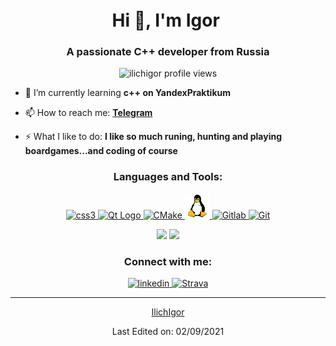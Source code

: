 <h1 align="center">Hi 👋, I'm Igor <img height="40"</h1>
<h3 align="center">A passionate C++ developer from Russia</h3>

<p align="center">
  <img src="https://komarev.com/ghpvc/?username=ilichigor" alt="ilichigor profile views"/>
</p>

- 🌱 I’m currently learning **c++ on YandexPraktikum**

- 📫 How to reach me: **[Telegram](https://t.me/ili2u2u)**

- ⚡ What I like to do: **I like so much runing, hunting and playing boardgames...and coding of course**
  
</div>

<h3 align="center">Languages and Tools:</h3>

<p align="center"> 
  <a href="https://en.cppreference.com/w/" target="_blank"> 
    <img  alt="css3" src="https://cdn.worldvectorlogo.com/logos/c.svg" width="40" height="40"/> 
  </a>
  <a href="https://www.qt.io" target="_blank"> 
    <img alt="Qt Logo" src="https://www.qt.io/hubfs/qt-design-system/assets/logos/qt-logo.svg" width="40" height="40"> 
  </a>
  <a href="https://cmake.org"_blank"> 
    <img alt="CMake" src="https://upload.wikimedia.org/wikipedia/commons/thumb/8/8f/Breezeicons-apps-48-cmake.svg/800px-Breezeicons-apps-48-cmake.svg.png" width="40" height="40"/> 
  </a>
  <a href="https://www.linux.org"_blank"> 
    <img alt="Linux" src="https://raw.githubusercontent.com/github/explore/80688e429a7d4ef2fca1e82350fe8e3517d3494d/topics/linux/linux.png" width="40" height="40"/> 
  </a>
  <a href="https://gitlab.com"_blank"> 
    <img alt="Gitlab" src="https://www.vectorlogo.zone/logos/gitlab/gitlab-icon.svg" width="40" height="40"/> 
  </a>
  <a href="https://github.com"_blank"> 
    <img alt="Git" src="https://img.shields.io/badge/git-%23F05033.svg?style=for-the-badge&logo=git&logoColor=white" width="80" height="40"/> 
  </a>
</p>

<p align= "center">
  <img height= "150" src="https://github-readme-stats.vercel.app/api?username=IlichIgor&theme=react&show_icons=true&include_all_commits=true" />
  <img height= "150" src="https://github-readme-stats.vercel.app/api/top-langs/?username=IlichIgor&theme=react&layout=compact" />
</p>


<h3 align="center">Connect with me:</h3>
<div align="center">
  <p align="center"> 
  <a href="https://ru.linkedin.com" target="_blank"> 
    <img alt="linkedin" src="https://img.shields.io/badge/LinkedIn-0077B5?style=for-the-badge&logo=linkedin&logoColor=white" alt="css3" width="100" height="40"/> 
  </a>
  <a href="https://www.strava.com/" target="_blank"> 
    <img alt="Strava" src="https://upload.wikimedia.org/wikipedia/commons/c/cb/Strava_Logo.svg" alt="Qt Logo" width="100" height="40"> 
  </a>
</p>
  
------

[IlichIgor](https://github.com/IlichIgor)

Last Edited on: 02/09/2021
